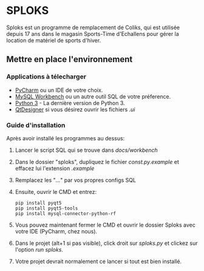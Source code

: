 # SPLOKS
Sploks est un programme de remplacement de Coliks, qui est utilisée depuis 17 ans dans le magasin Sports-Time d'Echallens pour gérer la location de matériel de sports d'hiver.

## Mettre en place l'environnement

### Applications à télecharger
- [PyCharm](https://www.jetbrains.com/pycharm/download/#section=windows) ou un IDE de votre choix.
- [MySQL Workbench](https://dev.mysql.com/downloads/workbench/) ou un autre outil SQL de votre préference.
- [Python 3](https://www.python.org/downloads/) - La dernière version de Python 3.
- [QtDesigner](https://build-system.fman.io/qt-designer-download) si vous désirez ouvrir les fichiers _.ui_

### Guide d'installation
Après avoir installé les programmes au dessus:

1. Lancer le script SQL qui se trouve dans _docs/workbench_
2. Dans le dossier "sploks", dupliquez le fichier _const.py.example_ et effacez lui l'extension _.example_
3. Remplacez les "_..._" par vos propres configs SQL
4. Ensuite, ouvrir le CMD et entrez:

    ```
    pip install pyqt5
    pip install pyqt5-tools
    pip install mysql-connector-python-rf
    ```

5. Vous pouvez maintenant fermer le CMD et ouvrir le dossier Sploks avec votre IDE (PyCharm, chez nous).
6. Dans le projet (alt+1 si pas visible), click droit sur _sploks.py_ et clickez sur l'option _run sploks_.
7. Votre projet devrait normalement ce lancer si tout est bien installé.
